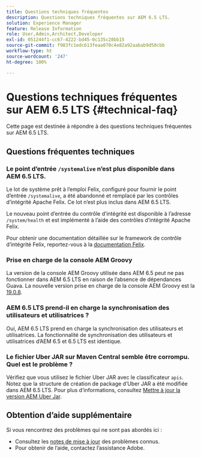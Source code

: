 ```yaml
---
title: Questions techniques fréquentes
description: Questions techniques fréquentes sur AEM 6.5 LTS.
solution: Experience Manager
feature: Release Information
role: User,Admin,Architect,Developer
exl-id: 051244f1-cc67-4222-bd45-0c135c28bb15
source-git-commit: f983fc1edc613feaa070c4e82a92aabab9d50cbb
workflow-type: ht
source-wordcount: '247'
ht-degree: 100%

---
```


# Questions techniques fréquentes sur AEM 6.5 LTS {#technical-faq}

Cette page est destinée à répondre à des questions techniques fréquentes sur AEM 6.5 LTS.

## Questions fréquentes techniques

### Le point d’entrée `/systemalive` n’est plus disponible dans AEM 6.5 LTS.

Le lot de système prêt à l’emploi Felix, configuré pour fournir le point d’entrée `/systemalive`, a été abandonné et remplacé par les contrôles d’intégrité Apache Felix. Ce lot n’est plus inclus dans AEM 6.5 LTS.

Le nouveau point d’entrée du contrôle d’intégrité est disponible à l’adresse `/system/health` et est implémenté à l’aide des contrôles d’intégrité Apache Felix.

Pour obtenir une documentation détaillée sur le framework de contrôle d’intégrité Felix, reportez-vous à la [documentation Felix](https://github.com/apache/felix-dev/blob/master/healthcheck/README.md).

### Prise en charge de la console AEM Groovy

La version de la console AEM Groovy utilisée dans AEM 6.5 peut ne pas fonctionner dans AEM 6.5 LTS en raison de l’absence de dépendances Guava. La nouvelle version prise en charge de la console AEM Groovy est la [19.0.8](https://github.com/orbinson/aem-groovy-console/releases/download/19.0.8/aem-groovy-console-all-19.0.8.zip).

### AEM 6.5 LTS prend-il en charge la synchronisation des utilisateurs et utilisatrices ?

Oui, AEM 6.5 LTS prend en charge la synchronisation des utilisateurs et utilisatrices. La fonctionnalité de synchronisation des utilisateurs et utilisatrices d’AEM 6.5 et 6.5 LTS est identique.

### Le fichier Uber JAR sur Maven Central semble être corrompu. Quel est le problème ?

Vérifiez que vous utilisez le fichier Uber JAR avec le classificateur `apis`. Notez que la structure de création de package d’Uber JAR a été modifiée dans AEM 6.5 LTS. Pour plus d’informations, consultez [Mettre à jour la version AEM Uber Jar](/help/sites-deploying/upgrading-code-and-customizations.md#update-the-aem-uber-jar-version).

## Obtention d’aide supplémentaire

Si vous rencontrez des problèmes qui ne sont pas abordés ici :
* Consultez les [notes de mise à jour](/help/release-notes/release-notes.md) des problèmes connus.
* Pour obtenir de l’aide, contactez l’assistance Adobe.

